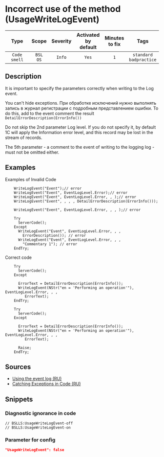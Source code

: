 # Incorrect use of the method (UsageWriteLogEvent)

 |     Type     |        Scope        | Severity | Activated<br>by default | Minutes<br>to fix |               Tags                |
 |:------------:|:-------------------:|:--------:|:-----------------------------:|:-----------------------:|:---------------------------------:|
 | `Code smell` | `BSL`<br>`OS` |  `Info`  |             `Yes`             |           `1`           | `standard`<br>`badpractice` | 

<!-- Блоки выше заполняются автоматически, не трогать -->
## Description
<!-- Описание диагностики заполняется вручную. Необходимо понятным языком описать смысл и схему работу -->
It is important to specify the parameters correctly when writing to the Log event.

You can't hide exceptions. При обработке исключений нужно выполнять запись в журнал регистрации с подробным представлением ошибки. To do this, add to the event comment the result `DetailErrorDescription(ErrorInfo())`

Do not skip the 2nd parameter Log level. If you do not specify it, by default 1C will apply the Information error level, and this record may be lost in the stream of records.

The 5th parameter - a comment to the event of writing to the logging log - must not be omitted either.

## Examples
<!-- В данном разделе приводятся примеры, на которые диагностика срабатывает, а также можно привести пример, как можно исправить ситуацию -->

Examples of Invalid Code
```bsl
    WriteLogEvent("Event");// error
    WriteLogEvent("Event", EventLogLevel.Error);// error
    WriteLogEvent("Event", EventLogLevel.Error, , );// error
    WriteLogEvent("Event", , , , DetailErrorDescription(ErrorInfo()));

    WriteLogEvent("Event", EventLogLevel.Error, , , );// error

    Try
      ServerCode();
    Except
      WriteLogEvent("Event", EventLogLevel.Error, , ,
        ErrorDescription()); // error
      WriteLogEvent("Event", EventLogLevel.Error, , ,
        "Commentary 1"); // error
    EndTry;
```

Correct code
```bsl
    Try
      ServerCode();
    Except

      ErrorText = DetailErrorDescription(ErrorInfo());
      WriteLogEvent(NStr("en = 'Performing an operation'"), EventLogLevel.Error, , ,
         ErrorText);
    EndTry;

    Try
      ServerCode();
    Except

      ErrorText = DetailErrorDescription(ErrorInfo());
      WriteLogEvent(NStr("en = 'Performing an operation'"), EventLogLevel.Error, , ,
         ErrorText);

      Raise;
    EndTry;
```

## Sources
<!-- Необходимо указывать ссылки на все источники, из которых почерпнута информация для создания диагностики -->
<!-- Примеры источников

* Источник: [Стандарт: Тексты модулей](https://its.1c.ru/db/v8std#content:456:hdoc)
* Полезная информация: [Отказ от использования модальных окон](https://its.1c.ru/db/metod8dev#content:5272:hdoc)
* Источник: [Cognitive complexity, ver. 1.4](https://www.sonarsource.com/docs/CognitiveComplexity.pdf) -->

* [Using the event log (RU)](https://its.1c.ru/db/v8std#content:498:hdoc)
* [Catching Exceptions in Code (RU)](https://its.1c.ru/db/v8std#content:499:hdoc)

## Snippets

<!-- Блоки ниже заполняются автоматически, не трогать -->
### Diagnostic ignorance in code

```bsl
// BSLLS:UsageWriteLogEvent-off
// BSLLS:UsageWriteLogEvent-on
```

### Parameter for config

```json
"UsageWriteLogEvent": false
```

